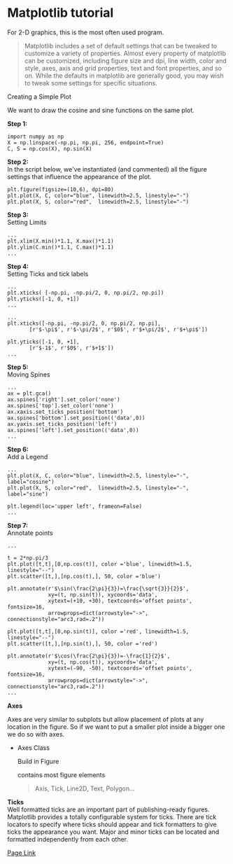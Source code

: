 # Matplotlib tutorial
For 2-D graphics, this is the most often used program.
>Matplotlib includes a set of default settings that can be tweaked to customize a variety of properties. Almost every property of matplotlib can be customized, including figure size and dpi, line width, color and style, axes, axis and grid properties, text and font properties, and so on. While the defaults in matplotlib are generally good, you may wish to tweak some settings for specific situations.

Creating a Simple Plot

We want to draw the cosine and sine functions on the same plot.

**Step 1:**
```
import numpy as np
X = np.linspace(-np.pi, np.pi, 256, endpoint=True)
C, S = np.cos(X), np.sin(X)
```
**Step 2:**<br>
In the script below, we've instantiated (and commented) all the figure settings that influence the appearance of the plot.
```
plt.figure(figsize=(10,6), dpi=80)
plt.plot(X, C, color="blue", linewidth=2.5, linestyle="-")
plt.plot(X, S, color="red",  linewidth=2.5, linestyle="-")
```
**Step 3:**<br>
Setting Limits
```
...
plt.xlim(X.min()*1.1, X.max()*1.1)
plt.ylim(C.min()*1.1, C.max()*1.1)
...
```
**Step 4:**<br>
Setting Ticks and tick labels
```
...
plt.xticks( [-np.pi, -np.pi/2, 0, np.pi/2, np.pi])
plt.yticks([-1, 0, +1])
...
```
```
...
plt.xticks([-np.pi, -np.pi/2, 0, np.pi/2, np.pi],
       [r'$-\pi$', r'$-\pi/2$', r'$0$', r'$+\pi/2$', r'$+\pi$'])

plt.yticks([-1, 0, +1],
       [r'$-1$', r'$0$', r'$+1$'])
...
```
**Step 5:**<br>
Moving Spines
```
...
ax = plt.gca()
ax.spines['right'].set_color('none')
ax.spines['top'].set_color('none')
ax.xaxis.set_ticks_position('bottom')
ax.spines['bottom'].set_position(('data',0))
ax.yaxis.set_ticks_position('left')
ax.spines['left'].set_position(('data',0))
...
```
**Step 6:**<br>
Add a Legend
```
...
plt.plot(X, C, color="blue", linewidth=2.5, linestyle="-", label="cosine")
plt.plot(X, S, color="red",  linewidth=2.5, linestyle="-", label="sine")

plt.legend(loc='upper left', frameon=False)
...
```
**Step 7:**<br>
Annotate points
```
...

t = 2*np.pi/3
plt.plot([t,t],[0,np.cos(t)], color ='blue', linewidth=1.5, linestyle="--")
plt.scatter([t,],[np.cos(t),], 50, color ='blue')

plt.annotate(r'$\sin(\frac{2\pi}{3})=\frac{\sqrt{3}}{2}$',
             xy=(t, np.sin(t)), xycoords='data',
             xytext=(+10, +30), textcoords='offset points', fontsize=16,
             arrowprops=dict(arrowstyle="->", connectionstyle="arc3,rad=.2"))

plt.plot([t,t],[0,np.sin(t)], color ='red', linewidth=1.5, linestyle="--")
plt.scatter([t,],[np.sin(t),], 50, color ='red')

plt.annotate(r'$\cos(\frac{2\pi}{3})=-\frac{1}{2}$',
             xy=(t, np.cos(t)), xycoords='data',
             xytext=(-90, -50), textcoords='offset points', fontsize=16,
             arrowprops=dict(arrowstyle="->", connectionstyle="arc3,rad=.2"))
...
```
**Axes**<br>

Axes are very similar to subplots but allow placement of plots at any location in the figure. So if we want to put a smaller plot inside a bigger one we do so with axes.<br>

- Axes Class

   Build in Figure

   contains most figure elements

  >Axis, Tick, Line2D, Text, Polygon...

**Ticks**<br>
Well formatted ticks are an important part of publishing-ready figures. Matplotlib provides a totally configurable system for ticks. There are tick locators to specify where ticks should appear and tick formatters to give ticks the appearance you want. Major and minor ticks can be located and formatted independently from each other.


[Page Link](https://github.com/rougier/matplotlib-tutorial)<br>